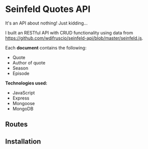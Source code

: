 # Seinfeld Quotes API

It's an API about nothing! Just kidding... 

I built an RESTful API with CRUD functionality using data from https://github.com/wdifruscio/seinfeld-api/blob/master/seinfeld.js. 

Each **document** contains the following:
- Quote
- Author of quote
- Season
- Episode

**Technologies used:**
- JavaScript
- Express
- Mongoose
- MongoDB

## Routes

## Installation

